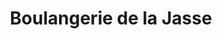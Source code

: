 ---
title: "Boulangerie de la Jasse"
url: /saint-hilaire-de-brethmas/boulangerie-de-la-jasse/
shop: Bäckerei
---